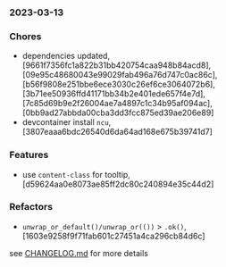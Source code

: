 ### 2023-03-13

### Chores
+ dependencies updated, [9661f7356fc1a822b31bb420754caa948b84acd8], [09e95c48680043e99029fab496a76d747c0ac86c], [b56f9808e251bbe6ece3030c26ef6ce3064072b6], [3b71ee50936ffd41171bb34b2e401ede657f4e7d], [7c85d69b9e2f26004ae7a4897c1c34b95af094ac], [0bb9ad27abbda00cba3dd3fcc875ed39ae206e89]
+ devcontainer install `ncu`, [3807eaaa6bdc26540d6da64ad168e675b39741d7]

### Features
+ use `content-class` for tooltip, [d59624aa0e8073ae85ff2dc80c240894e35c44d2]

### Refactors
+ `unwrap_or_default()/unwrap_or(())` > `.ok()`, [1603e9258f9f71fab601c27451a4ca296cb84d6c]


see <a href='https://wwwhub.com/mrjackwills/obliqoro/blob/main/CHANGELOG.md'>CHANGELOG.md</a> for more details
